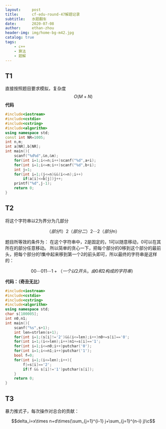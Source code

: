 ```yaml
---
layout:     post
title:      cf-edu-round-47解题记录
subtitle:   水题翻车
date:       2020-07-08
author:     ethan-zhou
header-img: img/home-bg-m42.jpg
catalog: true
tags:
    - c++
    - 算法
    - 题解
---
```

## T1
直接按照题目要求模拟，复杂度$$O(M+N)$$
**代码**
```cpp
#include<iostream>
#include<cstdio>
#include<cstring>
#include<algorithm>
using namespace std;
const int NR=1005;
int n,m;
int a[NR],b[NR];
int main(){
	scanf("%d%d",&n,&m);
	for(int i=1;i<=n;i++)scanf("%d",a+i);
	for(int i=1;i<=m;i++)scanf("%d",b+i);
	int j=1;
	for(int i=1;(j<=n)&&(i<=n);i++)
		if(a[i]<=b[j])j++;
	printf("%d",j-1);
	return 0;
}

```
## T2
将这个字符串以2为界分为几部分

$$（部分1）2（部分二）2\cdots2（部分n）$$

题目所等效的条件为：
在这个字符串中，2是固定的，1可以随意移动，0可以在其所在的部分任意移动。
所以简单的贪心一下，把每个部分的0移到这个部分的最前头，把每个部分的1集中起来移到第一个2的前头即可，所以最终的字符串是这样的：

$$00\cdots011\cdots1 +（一个以2开头，由0和2构成的字符串）$$

**代码：（奇丑无比）**
```cpp
#include<iostream>
#include<cstdio>
#include<cstring>
#include<algorithm>
using namespace std;
char s[100005];
int n0,n1;
int main(){
	scanf("%s",s+1);
	int len=strlen(s+1);
	for(int i=1;(s[i]!='2')&&(i<=len);i++)n0+=s[i]=='0';
	for(int i=1;(i<=len);i++)n1+=s[i]=='1';
	for(int i=1;i<=n0;i++)putchar('0');
	for(int i=1;i<=n1;i++)putchar('1');
	bool f=0;
	for(int i=1;(i<=len);i++){
		f|=s[i]=='2';
		if(f && s[i]!='1')putchar(s[i]);
	}
	return 0;
}

```
## T3
暴力推式子，每次操作对总合的贡献：

$$delta_i=x\times n+d\times(\sum_{j=1}^{i-1} j+\sum_{j=1}^{n-i} j)\c$$
<!--stackedit_data:
eyJoaXN0b3J5IjpbMzQxMzkzNDc3LDExMzY5NzMzNzIsLTk2Mj
I2NTQyMyw5ODU4ODIyNDddfQ==
-->
